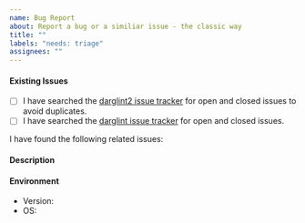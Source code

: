 ```yaml
---
name: Bug Report
about: Report a bug or a similiar issue - the classic way
title: ""
labels: "needs: triage"
assignees: ""
---
```


<!--
Thank you for reporting an issue. Please fill out the below template with
as much detail as possible. Incomplete bug reports are likely to be closed
without comment.

If you want to suggest a feature, please use our
[Feature Request template](https://github.com/akaihola/darglint2/issues/new?template=feature_request.md)
instead.
-->

#### Existing Issues

<!--
Please  do not create a new issue for a problem that was already reported but use the existing thread.
However issues that only exist in the original [darglint](https://github.com/terrencepreilly/darglint)
repository may be reported again in this one.
Please link all issues that might relate to this report below.
-->

-   [ ] I have searched the [darglint2 issue tracker](https://github.com/akaihola/darglint2/issues?q=is%3Aissue) for open and closed issues to avoid duplicates.
-   [ ] I have searched the [darglint issue tracker](https://github.com/terrencepreilly/darglint/issues?q=is%3Aissue) for open and closed issues.

I have found the following related issues:

<!-- E.g.:

- #14
- terrencepreilly/darglint#78

-->

#### Description

<!-- Description
Please describe your issue and its context in a clear and concise way.
Please create a minimal, reproducible example (MRE) that you have actually tested to work.
Please also use a minimal configuration and make sure that you don't overlook any config files in your working directory.
Here are some tips for providing a minimal example: https://stackoverflow.com/help/mcve
Please exclose the minimal example and the corresponding output.

Use code blocks with `py`, `pytb`, `dosini` or `toml` highlighting where applicable.
-->

<!-- E.g.
Steps to reproduce the behavior:
1. Save MRE to `somefile`
2. Run `some command` in bash
3. See error
-->

#### Environment

<!--
Run `darglint2 --version`
Provide the OS where useful (e.g. in case of OSErrors)
-->

-   Version:
-   OS:
